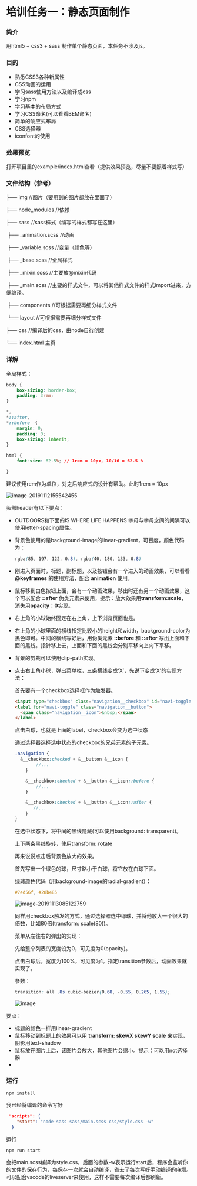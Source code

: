 # 培训任务一：静态页面制作

### 简介

用html5 + css3 + sass 制作单个静态页面，本任务不涉及js。

### 目的

- 熟悉CSS3各种新属性
- CSS动画的运用
- 学习sass使用方法以及编译成css
- 学习npm
- 学习基本的布局方式
- 学习CSS命名(可以看看BEM命名)
- 简单的响应式布局
- CSS选择器
- iconfont的使用

### 效果预览

打开项目里的example/index.html查看（提供效果预览，尽量不要照着样式写）

### 文件结构（参考）

├── img        //图片（要用到的图片都放在里面了）

├── node_modules      //依赖

├── sass       //sass样式（编写的样式都写在这里）

​		 ├──  _animation.scss   //动画

​		 ├──  _variable.scss   //变量（颜色等）

​		 ├──  _base.scss	//全局样式

​		 ├──  _mixin.scss   //主要放@mixin代码

​		 ├──  _main.scss   //主要的样式文件，可以将其他样式文件的样式import进来，方便编译。

​		 ├──  components  //可根据需要再细分样式文件

​		 └──   layout  //可根据需要再细分样式文件

├── css          //编译后的css，由node自行创建

└── index.html	主页

### 详解

全局样式：

```css
body {
    box-sizing: border-box;
    padding: 3rem;
}

*,
*::after,
*::before  {
    margin: 0;
    padding: 0;
    box-sizing: inherit;
}

html {
    font-size: 62.5%; // 1rem = 10px, 10/16 = 62.5 %

}
```

建议使用rem作为单位，对之后响应式的设计有帮助。此时1rem = 10px



![image-20191112155542455](https://github.com/caiduncheng/peixun1/blob/master/img/image-20191112155542455.png?raw=true)

头部header有以下要点：

- OUTDOORS和下面的IS WHERE LIFE HAPPENS 字母与字母之间的间隔可以使用letter-spacing属性。

- 背景色使用的是background-image的linear-gradient，可百度，颜色代码为：

  ```css
  rgba(85, 197, 122, 0.8), rgba(40, 180, 133, 0.8)
  ```

- 刚进入页面时，标题，副标题，以及按钮会有一个进入的动画效果，可以看看 **@keyframes** 的使用方法，配合   **animation** 使用。

- 鼠标移到白色按钮上面，会有一个动画效果，移出时还有另一个动画效果，这个可以配合 **::after** 伪类元素来使用，提示：放大效果用**transform:scale**，消失用**opacity：0**实现。

- 右上角的小球始终固定在右上角，上下浏览页面也是。

- 右上角的小球里面的横线指定比较小的height和width，background-color为黑色即可。中间的横线写好后，用伪类元素 **::before** 和 **::after** 写出上面和下面的黑线。指针移上去，上面和下面的黑线会分别平移向上向下平移。

- 背景的剪裁可以使用clip-path实现。

- 点击右上角小球，弹出菜单栏，三条横线变成‘X’，先说下变成‘X'的实现方法：

  首先要有一个checkbox选择框作为触发器。

  ```html
  <input type="checkbox" class="navigation__checkbox" id="navi-toggle">
  <label for="navi-toggle" class="navigation__button">
  	<span class="navigation__icon">&nbsp;</span>
  </label>
  ```

  点击白球，也就是上面的label，checkbox会变为选中状态

  通过选择器选择选中状态的checkbox的兄弟元素的子元素。

  ```scss
  .navigation {
  	&__checkbox:checked + &__button &__icon {
          //...
      }

      &__checkbox:checked + &__button &__icon::before {
          //...
      }

      &__checkbox:checked + &__button &__icon::after {
         //...
      }
  }
  ```

  在选中状态下，将中间的黑线隐藏(可以使用background: transparent)。

  上下两条黑线旋转，使用transform: rotate

  再来说说点击后背景色放大的效果。

  首先写出一个绿色的球，尺寸略小于白球，将它放在白球下面。

  绿球颜色代码（用background-image的radial-gradient）：

  ```scss
  #7ed56f, #28b485
  ```

  ![image-20191113085122759](https://github.com/caiduncheng/peixun1/blob/master/img/image-20191113085122759.png?raw=true)

  同样用checkbox触发的方式，通过选择器选中绿球，并将他放大一个很大的倍数，比如80倍(transform: scale(80))。

  菜单从左往右的弹出的实现：

  先给整个列表的宽度设为0，可见度为0(opacity)。

  点击白球后，宽度为100%，可见度为1。指定transition参数后，动画效果就实现了。

  参数：

  ```css
  transition: all .8s cubic-bezier(0.68, -0.55, 0.265, 1.55);
  ```



  ![image](https://github.com/caiduncheng/peixun1/blob/master/img/image-20191113100206427.png?raw=true)

要点：

- 标题的颜色一样用linear-gradient
- 鼠标移动到标题上的效果可以用 **transform: skewX skewY scale** 来实现，阴影用text-shadow
- 鼠标放在图片上后，该图片会放大，其他图片会缩小。提示：可以用not选择器
-

### 运行

```
npm install
```

我已经将编译的命令写好

```json
 "scripts": {
    "start": "node-sass sass/main.scss css/style.css -w"
  }
```

运行

```
npm run start
```

会把main.scss编译为style.css，后面的参数-w表示运行start后，程序会监听你的文件的保存行为，每保存一次就会自动编译，省去了每次写好手动编译的麻烦。可以配合vscode的liveserver来使用，这样不需要每次编译后都刷新。